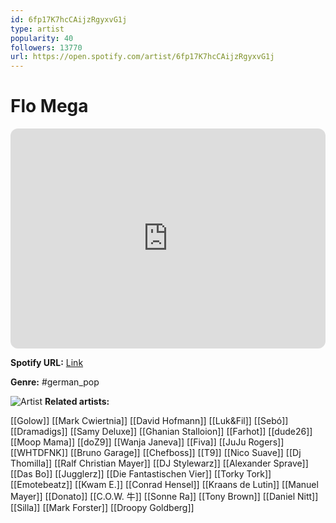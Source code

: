 ```yaml
---
id: 6fp17K7hcCAijzRgyxvG1j
type: artist
popularity: 40
followers: 13770
url: https://open.spotify.com/artist/6fp17K7hcCAijzRgyxvG1j
---
```

# Flo Mega

<iframe style="border-radius:12px" src="https://open.spotify.com/embed/artist/6fp17K7hcCAijzRgyxvG1j" width="100%" height="352" frameBorder="0" allowfullscreen="" allow="autoplay; clipboard-write; encrypted-media; fullscreen; picture-in-picture" loading="lazy"></iframe>

**Spotify URL:** [Link](https://open.spotify.com/artist/6fp17K7hcCAijzRgyxvG1j)

**Genre:**  #german_pop

![Artist](https://i.scdn.co/image/ab6761610000e5eb353981dafee259fc6cf3f120)
**Related artists:**

[[Golow]]
[[Mark Cwiertnia]]
[[David Hofmann]]
[[Luk&Fil]]
[[Sebó]]
[[Dramadigs]]
[[Samy Deluxe]]
[[Ghanian Stalloion]]
[[Farhot]]
[[dude26]]
[[Moop Mama]]
[[doZ9]]
[[Wanja Janeva]]
[[Fiva]]
[[JuJu Rogers]]
[[WHTDFNK]]
[[Bruno Garage]]
[[Chefboss]]
[[T9]]
[[Nico Suave]]
[[Dj Thomilla]]
[[Ralf Christian Mayer]]
[[DJ Stylewarz]]
[[Alexander Sprave]]
[[Das Bo]]
[[Jugglerz]]
[[Die Fantastischen Vier]]
[[Torky Tork]]
[[Emotebeatz]]
[[Kwam E.]]
[[Conrad Hensel]]
[[Kraans de Lutin]]
[[Manuel Mayer]]
[[Donato]]
[[C.O.W. 牛]]
[[Sonne Ra]]
[[Tony Brown]]
[[Daniel Nitt]]
[[Silla]]
[[Mark Forster]]
[[Droopy Goldberg]]
